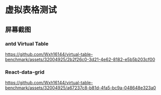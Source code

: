 # 虚拟表格测试

## 屏幕截图

### antd Virtual Table

https://github.com/Wxh16144/virtual-table-benchmark/assets/32004925/2b2f26c0-3d21-4e62-8182-e5b5b203cf00

### React-data-grid

https://github.com/Wxh16144/virtual-table-benchmark/assets/32004925/a67237c8-b81d-4fa5-bc9a-048648e323a0